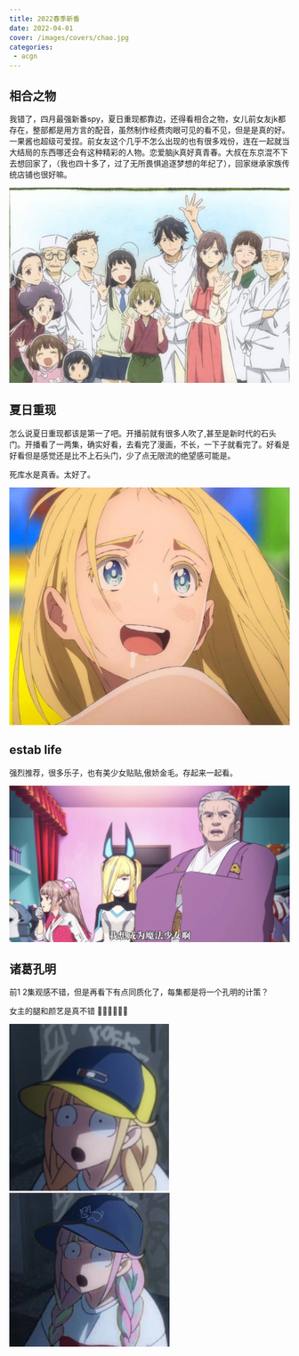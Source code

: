 ```yaml
---
title: 2022春季新番
date: 2022-04-01
cover: /images/covers/chao.jpg
categories:
 - acgn
---
```



## 相合之物

我错了，四月最强新番spy，夏日重现都靠边，还得看相合之物，女儿前女友jk都存在，整部都是用方言的配音，虽然制作经费肉眼可见的看不见，但是是真的好。一果酱也超级可爱捏。前女友这个几乎不怎么出现的也有很多戏份，连在一起就当大结局的东西哪还会有这种精彩的人物。恋爱脑jk真好真青春。大叔在东京混不下去想回家了，（我也四十多了，过了无所畏惧追逐梦想的年纪了），回家继承家族传统店铺也很好嘛。


![相合之物](./images/202204/xianghe.png)

## 夏日重现

怎么说夏日重现都该是第一了吧。开播前就有很多人吹了,甚至是新时代的石头门。开播看了一两集，确实好看，去看完了漫画，不长，一下子就看完了。好看是好看但是感觉还是比不上石头门，少了点无限流的绝望感可能是。

死库水是真香。太好了。

![潮](./images/202204/chao.jpg)

## estab life

强烈推荐，很多乐子，也有美少女贴贴,傲娇金毛。存起来一起看。


![老夫也想成为](./images/202204/meishaonv.jpg)


## 诸葛孔明

前1 2集观感不错，但是再看下有点同质化了，每集都是将一个孔明的计策？

 女主的腿和颜艺是真不错 :sparkling_heart::sparkling_heart::sparkling_heart::sparkling_heart::sparkling_heart::sparkling_heart:

![颜艺](./images/202204/yueying1.png)
![颜艺](./images/202204/yueying2.jpg)